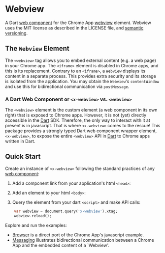 # Webview

A Dart [web component][] for the Chrome App [webview][] element. Webview uses 
the MIT license as described in the LICENSE file, and [semantic versioning][].

## The `Webview` Element

The `<webview>` tag allows you to embed external content (e.g. a web page) in
your Chrome app.  The `<iframe>` element is disabled in Chrome apps, and this is
its replacement.  Contrary to an `<iframe>`, a `Webview` displays its content
in a separate process.  This provides extra security and its storage is isolated
from the application.  You may obtain the `Webview`'s `contentWindow` and use
this for bidirectional communication via `postMessage`.

### A Dart Web Component or `<x-webview>` vs. `<webview>`

The `<webview>` element is the custom element (a web component in its own right)
that is exposed to Chrome apps.  However, it is not (yet) directly accessible
in the [Dart] SDK.  Therefore, the only way to interact with it at present is in
javascript.  That is where `<x-webview>` comes to the rescue!  This package
provides a strongly typed Dart web component wrapper element, `<x-webview>`, to
expose the entire `<webview>` API in [Dart][] to Chrome apps written in Dart.

## Quick Start

Create an instance of `<x-webview>` following the standard practices of any
[web component][]:

1) Add a component link from your application's html `<head>`:

	<link rel="components" href="packages/webview/webview.html">
	
2) Add an element to your html `<body>`:
	
	<x-webview src="{{'http://news.google.com/'}}"></x-webview>

3) Query the element from your dart `<script>` and make API calls:

```dart
	var webview = document.query('x-webview').xtag;
	webview.reload();
```
	
Explore and run the examples:
	
- [Browser][] is a direct port of the Chrome App's javascript example.
- [Messaging][] illustrates bidirectional communication between a Chrome App
and the embedded content of a `Webview'.

[Browser]: https://github.com/rmsmith/webview/tree/master/example/browser
[Dart]: http://www.dartlang.org/
[Messaging]: https://github.com/rmsmith/webview/tree/master/example/messaging
[semantic versioning]: http://semver.org/
[web component]: http://pub.dartlang.org/packages/web_ui
[webview]: https://developer.chrome.com/trunk/apps/app_external.html
